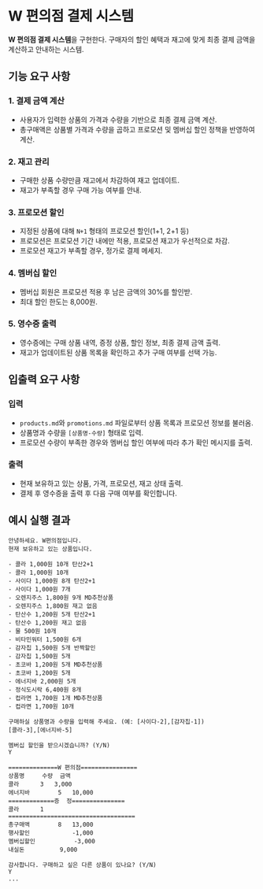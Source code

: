 # W 편의점 결제 시스템

**W 편의점 결제 시스템**을 구현한다.
구매자의 할인 혜택과 재고에 맞게 최종 결제 금액을 계산하고 안내하는 시스템.

## 기능 요구 사항
### 1. 결제 금액 계산
- 사용자가 입력한 상품의 가격과 수량을 기반으로 최종 결제 금액 계산.
- 총구매액은 상품별 가격과 수량을 곱하고 프로모션 및 멤버십 할인 정책을 반영하여 계산.

### 2. 재고 관리
- 구매한 상품 수량만큼 재고에서 차감하여 재고 업데이트.
- 재고가 부족할 경우 구매 가능 여부를 안내.

### 3. 프로모션 할인
- 지정된 상품에 대해 `N+1` 형태의 프로모션 할인(1+1, 2+1 등)
- 프로모션은 프로모션 기간 내에만 적용, 프로모션 재고가 우선적으로 차감.
- 프로모션 재고가 부족할 경우, 정가로 결제 메세지.

### 4. 멤버십 할인
- 멤버십 회원은 프로모션 적용 후 남은 금액의 30%를 할인받.
- 최대 할인 한도는 8,000원.

### 5. 영수증 출력
- 영수증에는 구매 상품 내역, 증정 상품, 할인 정보, 최종 결제 금액 출력.
- 재고가 업데이트된 상품 목록을 확인하고 추가 구매 여부를 선택 가능.

## 입출력 요구 사항
### 입력
- `products.md`와 `promotions.md` 파일로부터 상품 목록과 프로모션 정보를 불러옴.
- 상품명과 수량을 `[상품명-수량]` 형태로 입력.
- 프로모션 수량이 부족한 경우와 멤버십 할인 여부에 따라 추가 확인 메시지를 출력.

### 출력
- 현재 보유하고 있는 상품, 가격, 프로모션, 재고 상태 출력.
- 결제 후 영수증을 출력 후 다음 구매 여부를 확인합니다.

## 예시 실행 결과
```plaintext
안녕하세요. W편의점입니다.
현재 보유하고 있는 상품입니다.

- 콜라 1,000원 10개 탄산2+1
- 콜라 1,000원 10개
- 사이다 1,000원 8개 탄산2+1
- 사이다 1,000원 7개
- 오렌지주스 1,800원 9개 MD추천상품
- 오렌지주스 1,800원 재고 없음
- 탄산수 1,200원 5개 탄산2+1
- 탄산수 1,200원 재고 없음
- 물 500원 10개
- 비타민워터 1,500원 6개
- 감자칩 1,500원 5개 반짝할인
- 감자칩 1,500원 5개
- 초코바 1,200원 5개 MD추천상품
- 초코바 1,200원 5개
- 에너지바 2,000원 5개
- 정식도시락 6,400원 8개
- 컵라면 1,700원 1개 MD추천상품
- 컵라면 1,700원 10개

구매하실 상품명과 수량을 입력해 주세요. (예: [사이다-2],[감자칩-1])
[콜라-3],[에너지바-5]

멤버십 할인을 받으시겠습니까? (Y/N)
Y 

==============W 편의점================
상품명		수량	금액
콜라		3 	3,000
에너지바 		5 	10,000
=============증	정===============
콜라		1
====================================
총구매액		8	13,000
행사할인			-1,000
멤버십할인			-3,000
내실돈			 9,000

감사합니다. 구매하고 싶은 다른 상품이 있나요? (Y/N)
Y
...
